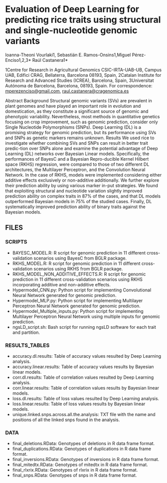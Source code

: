 # Evaluation of Deep Learning for predicting rice traits using structural and single-nucleotide genomic variants
Ioanna-Theoni Vourlaki1, Sebastián E. Ramos-Onsins1,Miguel Pérez-Enciso1,2,3* Raúl Castanera1*

1Centre for Research in Agricultural Genomics CSIC-IRTA-UAB-UB, Campus UAB, Edifici CRAG, Bellaterra, Barcelona 08193, Spain,
2Catalan Institute for Research and Advanced Studies (ICREA), Barcelona, Spain,
3Universitat Autónoma de Barcelona, Barcelona, 08193, Spain.
For correspondence: mperezenciso@gmail.com, raul.castanera@cragenomica.es
 
Abstract
Background
Structural genomic variants (SVs) are prevalent in plant genomes and have played an important role in evolution and domestication, as they constitute a significant source of genomic and phenotypic variability. Nevertheless, most methods in quantitative genetics focusing on crop improvement, such as genomic prediction, consider only Single Nucleotide Polymorphisms (SNPs). Deep Learning (DL) is a promising strategy for genomic prediction, but its performance using SVs and SNPs as genetic markers remains unknown.
Results
We used rice to investigate whether combining SVs and SNPs can result in better trait predic-tion over SNPs alone and examine the potential advantage of Deep Learning (DL) networks over Bayesian Linear models. Specifically, the performances of BayesC and a Bayesian Repro-ducible Kernel Hilbert space (RKHS) regression, were compared to those of two different DL architectures, the Multilayer Perceptron, and the Convolution Neural Network. In the case of RKHS, models were implemented considering either additive effects exclusively or non-additive additionally.  We further explore their prediction ability by using various marker in-put strategies. We found that exploiting structural and nucleotide variation slightly improved prediction ability on complex traits in 87% of the cases, and that DL models outperformed Bayesian models in 75% of the studied cases. Finally, DL systematically improved prediction ability of binary traits against the Bayesian models.



## FILES
### SCRIPTS
* BAYESC_MODEL.R: R script for genomic prediction in 11 different cross-validation scenarios using BayesC from BGLR package.
* RKHS_MODEL.R: R script for genomic prediction in 11 different cross-validation scenarios using RKHS from BGLR package.
* RKHS_MODEL_NON_ADDITIVE_EFFECTS.R: R script for genomic prediction in 11 different cross-validation scenarios using RKHS incorporating additive and non-additive effects.
* Hypermodel_CNN.py: Python script for implementing Convolutional Neural Network generated for genomic prediction.
* Hypermodel_MLP.py: Python script for implementing Multilayer Perceptron Neural Network generated for genomic prediction.
* Hypermodel_Multiple_inputs.py: Python script for implementing Multilayer Perceptron Neural Network using multiple inputs for genomic prediction.
* ngsLD_script.sh: Bash script for running ngsLD software for each trait and partition.

### RESULTS_TABLES
* accuracy.dl.results: Table of accuracy values resulted by Deep Learning analysis.
* accuracy.linear.results: Table of accuracy values results by Bayesian linear models.
* corr.dl.results: Table of correlation values resulted by Deep Learning analysis.
* corr.linear.results: Table of correlation values results by Bayesian linear models.
* loss.dl.results: Table of loss values resulted by Deep Learning analysis.
* loss.linear.results: Table of loss values results by Bayesian linear models.
* unique.linked.snps.across.all.the.analysis: TXT file with the name and positions of all the linked snps found in the analysis.

### DATA
* final_deletions.RData: Genotypes of deletions in R data frame format.
* final_duplications.RData: Genotypes of duplications in R data frame format.
* final_inversions.RData: Genotypes of inversions in R data frame format.
* final_mitedtx.RData: Genotypes of mitedtx in R data frame format.
* final_rlxrix.RData: Genotypes of rlxrix in R data frame format.
* final_snps.RData: Genotypes of snps in R data frame format.
